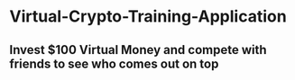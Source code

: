 # Virtual-Crypto-Training-Application
## Invest $100 Virtual Money and compete with friends to see who comes out on top
